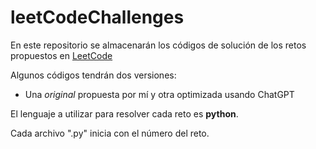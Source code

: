 # leetCodeChallenges  

En este repositorio se almacenarán los códigos de solución de los retos propuestos en [LeetCode](https://leetcode.com/problemset/database/)  

Algunos códigos tendrán dos versiones:
* Una *original* propuesta por mí y otra optimizada usando ChatGPT

El lenguaje a utilizar para resolver cada reto es **python**.  

Cada archivo ".py" inicia con el número del reto. 
